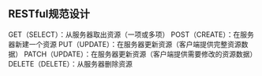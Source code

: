 ## RESTful规范设计

GET（SELECT）：从服务器取出资源（一项或多项）
POST（CREATE）：在服务器新建一个资源
PUT（UPDATE）：在服务器更新资源（客户端提供完整资源数据）
PATCH（UPDATE）：在服务器更新资源（客户端提供需要修改的资源数据）
DELETE（DELETE）：从服务器删除资源

